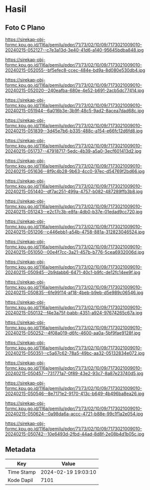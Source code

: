 # Hasil

## Foto C Plano

https://sirekap-obj-formc.kpu.go.id/116a/pemilu/pdpr/71/73/02/10/09/7173021009010-20240215-052127--c7e3a13d-3e40-41d6-a140-95645bdba848.jpg

https://sirekap-obj-formc.kpu.go.id/116a/pemilu/pdpr/71/73/02/10/09/7173021009010-20240215-052055--bf5efec8-ccec-484e-bd9a-8d080e530db4.jpg

https://sirekap-obj-formc.kpu.go.id/116a/pemilu/pdpr/71/73/02/10/09/7173021009010-20240215-052020--240eafba-680e-4e52-b691-2acb5dc77414.jpg

https://sirekap-obj-formc.kpu.go.id/116a/pemilu/pdpr/71/73/02/10/09/7173021009010-20240215-051944--6a016b3e-3b9f-48c5-9ad2-8acea7dad68c.jpg

https://sirekap-obj-formc.kpu.go.id/116a/pemilu/pdpr/71/73/02/10/09/7173021009010-20240215-051839--3d45e7b6-b335-488c-a154-e66fc12d6fd8.jpg

https://sirekap-obj-formc.kpu.go.id/116a/pemilu/pdpr/71/73/02/10/09/7173021009010-20240215-051737--47918717-5edc-4b39-a5a0-3ecf601413d2.jpg

https://sirekap-obj-formc.kpu.go.id/116a/pemilu/pdpr/71/73/02/10/09/7173021009010-20240215-051636--8f9c4b28-9b63-4cc0-97ec-d54769f2bd66.jpg

https://sirekap-obj-formc.kpu.go.id/116a/pemilu/pdpr/71/73/02/10/09/7173021009010-20240215-051440--df7ac251-499a-4757-b082-487289ffb3b8.jpg

https://sirekap-obj-formc.kpu.go.id/116a/pemilu/pdpr/71/73/02/10/09/7173021009010-20240215-051243--e2c17c3b-e8fa-4db0-b37e-01edad9cc720.jpg

https://sirekap-obj-formc.kpu.go.id/116a/pemilu/pdpr/71/73/02/10/09/7173021009010-20240215-051206--c446ebb1-a54b-4758-881a-312823046524.jpg

https://sirekap-obj-formc.kpu.go.id/116a/pemilu/pdpr/71/73/02/10/09/7173021009010-20240215-051050--00e4f7cc-3a21-457b-b776-5cea6932006d.jpg

https://sirekap-obj-formc.kpu.go.id/116a/pemilu/pdpr/71/73/02/10/09/7173021009010-20240215-050945--2b9dabb6-6471-40c1-b9fc-de12fc14ee9f.jpg

https://sirekap-obj-formc.kpu.go.id/116a/pemilu/pdpr/71/73/02/10/09/7173021009010-20240215-050835--6fe99114-af18-4beb-b9eb-d5e989c06546.jpg

https://sirekap-obj-formc.kpu.go.id/116a/pemilu/pdpr/71/73/02/10/09/7173021009010-20240215-050132--f4e3a75f-babb-4351-a924-97674265c67a.jpg

https://sirekap-obj-formc.kpu.go.id/116a/pemilu/pdpr/71/73/02/10/09/7173021009010-20240215-050252--4f08a019-d6fc-4600-aa0a-5bf9fae9128f.jpg

https://sirekap-obj-formc.kpu.go.id/116a/pemilu/pdpr/71/73/02/10/09/7173021009010-20240215-050351--c5a67c62-78a5-49bc-aa32-05132834e072.jpg

https://sirekap-obj-formc.kpu.go.id/116a/pemilu/pdpr/71/73/02/10/09/7173021009010-20240215-050457--731771a7-0f89-43e2-93c7-8a87e23740d5.jpg

https://sirekap-obj-formc.kpu.go.id/116a/pemilu/pdpr/71/73/02/10/09/7173021009010-20240215-050546--8e7171e2-9170-413c-b649-4b496ba8ea26.jpg

https://sirekap-obj-formc.kpu.go.id/116a/pemilu/pdpr/71/73/02/10/09/7173021009010-20240215-050624--0a98da6a-accc-4721-b88e-99c1f1a2e054.jpg

https://sirekap-obj-formc.kpu.go.id/116a/pemilu/pdpr/71/73/02/10/09/7173021009010-20240215-050742--10e6493d-2fbd-44ad-8d8f-2e08b4d1b05c.jpg


## Metadata

| Key        | Value               |
| ---------- | ------------------- |
| Time Stamp | 2024-02-19 19:03:10 |
| Kode Dapil | 7101                |



